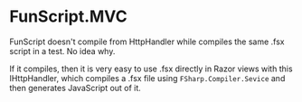 FunScript.MVC
=====================

FunScript doesn't compile from HttpHandler while compiles the same .fsx script in a test. No idea why.

If it compiles, then it is very easy to use .fsx directly in Razor views with this IHttpHandler,
which compiles a .fsx file using `FSharp.Compiler.Sevice` and then generates JavaScript out of it.
